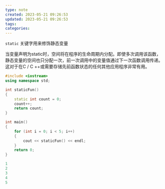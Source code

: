 ```yaml
---
type: note
created: 2023-05-21 09:26:53
updated: 2023-05-21 09:26:53
tags:
categories: 
---
```




`static` 关键字用来修饰静态变量

当变量声明为static时，空间将在程序的生命周期内分配。即使多次调用该函数，静态变量的空间也只分配一次，前一次调用中的变量值通过下一次函数调用传递。这对于在C / C ++或需要存储先前函数状态的任何其他应用程序非常有用。


```c++
#include <iostream>
using namespace std;

int staticFun()
{
    static int count = 0;
    count++;
    return count;
}

int main()
{
    for (int i = 0; i < 5; i++)
    {
        cout << staticFun() << endl;
    }
    return 0;
}
```


```c++
1
2
3
4
5
```
